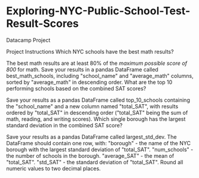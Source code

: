 # Exploring-NYC-Public-School-Test-Result-Scores
Datacamp Project

Project Instructions
Which NYC schools have the best math results?

The best math results are at least 80% of the *maximum possible score of 800* for math.
Save your results in a pandas DataFrame called best_math_schools, including "school_name" and "average_math" columns, sorted by "average_math" in descending order.
What are the top 10 performing schools based on the combined SAT scores?

Save your results as a pandas DataFrame called top_10_schools containing the "school_name" and a new column named "total_SAT", with results ordered by "total_SAT" in descending order ("total_SAT" being the sum of math, reading, and writing scores).
Which single borough has the largest standard deviation in the combined SAT score?

Save your results as a pandas DataFrame called largest_std_dev.
The DataFrame should contain one row, with:
"borough" - the name of the NYC borough with the largest standard deviation of "total_SAT".
"num_schools" - the number of schools in the borough.
"average_SAT" - the mean of "total_SAT".
"std_SAT" - the standard deviation of "total_SAT".
Round all numeric values to two decimal places.

